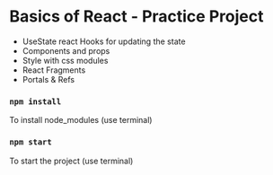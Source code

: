 # Basics of React - Practice Project

* UseState react Hooks for updating the state
* Components and props
* Style with css modules
* React Fragments
* Portals & Refs

### `npm install`

To install node_modules (use terminal)

### `npm start`

To start the project (use terminal)